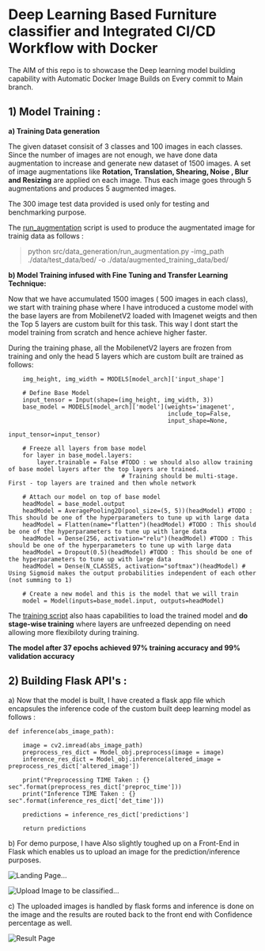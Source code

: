 # Deep Learning Based Furniture classifier and Integrated CI/CD Workflow with Docker

The AIM of this repo is to showcase the Deep learning model building capability with Automatic Docker Image Builds on Every commit to Main branch.

## 1) Model Training :

 **a) Training Data generation**

The given dataset consisit of 3 classes and 100 images in each classes. Since the number of images are not enough, we have done data augmentation to increase and generate new dataset of 1500 images.
A set of image augmentations like **Rotation, Translation, Shearing, Noise , Blur and Resizing** are applied on each image. Thus each image goes through 5 augmentations and produces 5 augmented images.

The 300 image test data provided is used only for testing and benchmarking purpose.

The [run_augmentation](https://github.com/Aswinprabhakaran/project_fulhaus/blob/main/src/data_generation/run_augmentation.py) script is used to produce the augmentated image for trainig data as follows : 

> python src/data_generation/run_augmentation.py -img_path ./data/test_data/bed/ -o ./data/augmented_training_data/bed/

**b) Model Training infused with Fine Tuning and Transfer Learning Technique:**

Now that we have accumulated 1500 images ( 500 images in each class), we start with training phase where I have introduced a custome model with the base layers are from MobilenetV2 loaded with Imagenet weigts and then the Top 5 layers are custom built for this task. This way I dont start the model training from scratch and hence achieve higher faster.

During the training phase, all the MobilenetV2 layers are frozen from training and only the head 5 layers which are custom built are trained as follows:

```
    img_height, img_width = MODELS[model_arch]['input_shape']
    
    # Define Base Model
    input_tensor = Input(shape=(img_height, img_width, 3))
    base_model = MODELS[model_arch]['model'](weights='imagenet',
                                             include_top=False,
                                             input_shape=None,
                                             input_tensor=input_tensor)
    
    # Freeze all layers from base model
    for layer in base_model.layers:
        layer.trainable = False #TODO : we should also allow training of base model layers after the top layers are trained. 
                                # Training should be multi-stage. First - top layers are trained and then whole network

    # Attach our model on top of base model
    headModel = base_model.output
    headModel = AveragePooling2D(pool_size=(5, 5))(headModel) #TODO : This should be one of the hyperparameters to tune up with large data
    headModel = Flatten(name="flatten")(headModel) #TODO : This should be one of the hyperparameters to tune up with large data
    headModel = Dense(256, activation="relu")(headModel) #TODO : This should be one of the hyperparameters to tune up with large data
    headModel = Dropout(0.5)(headModel) #TODO : This should be one of the hyperparameters to tune up with large data
    headModel = Dense(N_CLASSES, activation="softmax")(headModel) # Using Sigmoid makes the output probabilities independent of each other (not summing to 1)

    # Create a new model and this is the model that we will train
    model = Model(inputs=base_model.input, outputs=headModel)
 ```
The [training script](https://github.com/Aswinprabhakaran/project_fulhaus/blob/main/src/build_model/train.py) also haas capabilities to load the trained model and **do stage-wise training** where layers are unfreezed depending on need allowing more flexibiloty during training.

**The model after 37 epochs achieved 97% training accuracy and 99% validation accuracy**

## 2) Building Flask API's : 

a) Now that the model is built, I have created a flask app file which encapsules the inference code of the custom built deep learning model as follows : 

```
def inference(abs_image_path):

    image = cv2.imread(abs_image_path)
    preprocess_res_dict = Model_obj.preprocess(image = image)
    inference_res_dict = Model_obj.inference(altered_image = preprocess_res_dict['altered_image'])

    print("Preprocessing TIME Taken : {} sec".format(preprocess_res_dict['preproc_time']))
    print("Inference TIME Taken : {} sec".format(inference_res_dict['det_time']))

    predictions = inference_res_dict['predictions']

    return predictions
```

b) For demo purpose, I have Also slightly toughed up on a Front-End in Flask which enables us to upload an image for the prediction/inference purposes.

![Landing Page...](https://github.com/Aswinprabhakaran/project_fulhaus/blob/main/display_images/view_1.png)

![Upload Image to be classified...](https://github.com/Aswinprabhakaran/project_fulhaus/blob/main/display_images/view_2.png)


c) The uploaded images is handled by flask forms and inference is done on the image and the results are routed back to the front end with Confidence percentage as well.

![Result Page](https://github.com/Aswinprabhakaran/project_fulhaus/blob/main/display_images/view_3.png)


